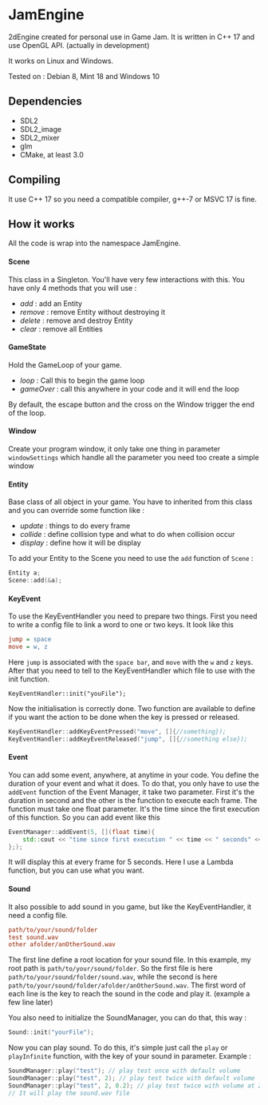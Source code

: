 # JamEngine
2dEngine created for personal use in Game Jam. It is written in C++ 17 and use OpenGL API. (actually in development)

It works on Linux and Windows.

Tested on : Debian 8, Mint 18 and Windows 10

## Dependencies
* SDL2
* SDL2_image
* SDL2_mixer
* glm 
* CMake, at least 3.0

## Compiling
It use C++ 17 so you need a compatible compiler, g++-7 or MSVC 17 is fine.

## How it works 
All the code is wrap into the namespace JamEngine.
#### Scene
This class in a Singleton. You'll have very few interactions with this. You have only 4 methods that you will use :
* *add* : add an Entity
* *remove* : remove Entity without destroying it
* *delete* : remove and destroy Entity
* *clear* : remove all Entities

#### GameState 
Hold the GameLoop of your game. 
* *loop* : Call this to begin the game loop
* *gameOver* : call this anywhere in your code and it will end the loop


By default, the escape button and the cross on the Window trigger the end of the loop.
#### Window
Create your program window, it only take one thing in parameter `windowSettings` which handle all the parameter you need too create a simple window

#### Entity
Base class of all object in your game. You have to inherited from this class and you can override some function like :
* *update* : things to do every frame
* *collide* : define collision type and what to do when collision occur
* *display* : define how it will be display

To add your Entity to the Scene you need to use the `add` function of `Scene` :
```cpp
Entity a;
Scene::add(&a);
```
#### KeyEvent
To use the KeyEventHandler you need to prepare two things. First you need to write a config file to link a word to one or two keys. It look like this 
```ini
jump = space
move = w, z
```
Here `jump` is associated with the `space bar`, and `move` with the `w` and `z` keys. After that you need to tell to the KeyEventHandler which file to use with the init function.
```
KeyEventHandler::init("youFile");
```
Now the initialisation is correctly done. Two function are available to define if you want the action to be done when the key is pressed or released. 
```cpp
KeyEventHandler::addKeyEventPressed("move", []{//something});
KeyEventHandler::addKeyEventReleased("jump", []{//something else});
```
#### Event
You can add some event, anywhere, at anytime in your code. You define the duration of your event and what it does.
To do that, you only have to use the `addEvent` function of the Event Manager, it take two parameter. First it's the duration in second and the other is the function to execute each frame. The function must take one float parameter. It's the time since the first execution of this function. So you can add event like this
```cpp
EventManager::addEvent(5, [](float time){
    std::cout << "time since first execution " << time << " seconds" << std::endl;
};);
```
It will display this at every frame for 5 seconds.
Here I use a Lambda function, but you can use what you want.

#### Sound
It also possible to add sound in you game, but like the KeyEventHandler, it need a config file.
```ini
path/to/your/sound/folder
test sound.wav
other afolder/anOtherSound.wav
```
The first line define a root location for your sound file. In this example, my root path is `path/to/your/sound/folder`.
So the first file is here `path/to/your/sound/folder/sound.wav`, while the second is here `path/to/your/sound/folder/afolder/anOtherSound.wav`. The first word of each line is the key to reach the sound in the code and play it. (example a few line later)

You also need to initialize the SoundManager, you can do that, this way :
```cpp
Sound::init("yourFile");
```

Now you can play sound. To do this, it's simple just call the `play` or `playInfinite` function, with the key of your sound in parameter.
Example :
```cpp
SoundManager::play("test"); // play test once with default volume
SoundManager::play("test", 2); // play test twice with default volume
SoundManager::play("test", 2, 0.2); // play test twice with volume at 20% of maximum
// It will play the sound.wav file
```
